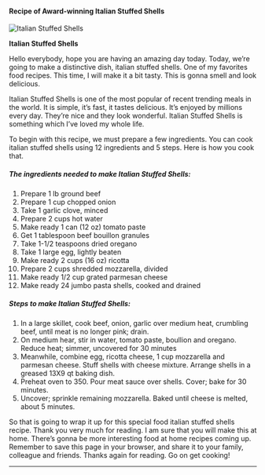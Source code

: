             

#### Recipe of Award-winning Italian Stuffed Shells

![Italian Stuffed Shells](https://img-global.cpcdn.com/recipes/0b4491da4b832f7b/751x532cq70/italian-stuffed-shells-recipe-main-photo.jpg)

**Italian Stuffed Shells**

Hello everybody, hope you are having an amazing day today. Today, we’re going to make a distinctive dish, italian stuffed shells. One of my favorites food recipes. This time, I will make it a bit tasty. This is gonna smell and look delicious.

Italian Stuffed Shells is one of the most popular of recent trending meals in the world. It is simple, it’s fast, it tastes delicious. It’s enjoyed by millions every day. They’re nice and they look wonderful. Italian Stuffed Shells is something which I’ve loved my whole life.

To begin with this recipe, we must prepare a few ingredients. You can cook italian stuffed shells using 12 ingredients and 5 steps. Here is how you cook that.

##### The ingredients needed to make Italian Stuffed Shells:

1.  Prepare 1 lb ground beef
2.  Prepare 1 cup chopped onion
3.  Take 1 garlic clove, minced
4.  Prepare 2 cups hot water
5.  Make ready 1 can (12 oz) tomato paste
6.  Get 1 tablespoon beef bouillon granules
7.  Take 1-1/2 teaspoons dried oregano
8.  Take 1 large egg, lightly beaten
9.  Make ready 2 cups (16 oz) ricotta
10.  Prepare 2 cups shredded mozzarella, divided
11.  Make ready 1/2 cup grated parmesan cheese
12.  Make ready 24 jumbo pasta shells, cooked and drained

##### Steps to make Italian Stuffed Shells:

1.  In a large skillet, cook beef, onion, garlic over medium heat, crumbling beef, until meat is no longer pink; drain.
2.  On medium hear, stir in water, tomato paste, boullion and oregano. Reduce heat; simmer, uncovered for 30 minutes
3.  Meanwhile, combine egg, ricotta cheese, 1 cup mozzarella and parmesan cheese. Stuff shells with cheese mixture. Arrange shells in a greased 13X9 qt baking dish.
4.  Preheat oven to 350. Pour meat sauce over shells. Cover; bake for 30 minutes.
5.  Uncover; sprinkle remaining mozzarella. Baked until cheese is melted, about 5 minutes.

So that is going to wrap it up for this special food italian stuffed shells recipe. Thank you very much for reading. I am sure that you will make this at home. There’s gonna be more interesting food at home recipes coming up. Remember to save this page in your browser, and share it to your family, colleague and friends. Thanks again for reading. Go on get cooking!

* * *